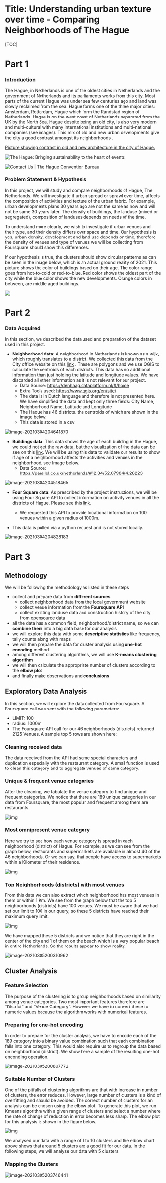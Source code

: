 # Title: Understanding urban texture over time - Comparing Neighborhoods of The Hague

#### 

[TOC]

#### 



# Part 1

### Introduction 



The Hague, in Netherlands is one of the oldest cities in Netherlands and the government of Netherlands and its parliaments works from this city. Most parts of the current Hague was under sea few centuries ago and land was slowly reclaimed from the sea. Hague forms one of the three major cities: Amsterdam, Rotterdam, Hague which form the Randstad region of Netherlands. Hague is on the west coast of Netherlands separated from the UK by the North Sea. Hague despite being an old city, is also very modern and multi-cultural with many international institutions and multi-national companies (see images). This mix of old and new urban developments give the city a good contrast amongst its neighborhoods . 







<u>Picture showing contrast in old and new architecture  in the city of Hague.</u>

![The Hague: Bringing sustainability to the heart of events](https://www.sustaineurope.com/images/binnehof%20with%20swan.jpg?crc=212812994)



![Contact Us | The Hague Convention Bureau](https://conventionbureau.thehague.com/sites/thcb_corp/files/styles/content_image_small_500x/public/2020-01/skyline%20buildings%20from%20above_0.png?itok=IhYKj6oP)



### Problem Statement & Hypothesis



In this project, we will study and compare neighborhoods of Hague, The Netherlands. We will investigate if urban spread or sprawl over time, affects the composition of activities and texture of the urban fabric. For example, urban developments plans 30 years ago are not the same as now and will not be same 30 years later. The density of buildings, the landuse (mixed or segregated), composition of landuses depends on needs of the time. 



To understand more clearly, we wish to investigate if urban venues and their type, and their density differs over space and time.  Our hypothesis is yes, urban density, development  and land use depends on time, therefore the density of venues and type of venues we will be collecting from Foursquare should show this differences.



If our hypothesis is true, the clusters should show circular patterns as can be seen in the image below, which is an actual ground reality of 2021. This picture shows the color of buildings based on their age. The color range goes from hot-to-cold or red-to-blue. Red color shows the oldest part of the city while the blue color shows the new developments. Orange colors in between, are middle aged buildings. 



![](image-20210304204518465.png)







# Part 2

### Data Acquired

In this section, we described the data used  and preparation of the dataset used in this project. 

- **Neighborhood data**: A neighborhood in Netherlands is known as a wijk, which roughly translates to a district. We collected this data from the City office website on this [link](https://denhaag.dataplatform.nl/#/home) . These are polygons and we use QGIS to calculate the centroids of each districts. This data has no additional information than just holding the latitude and longitude values. We have discarded all other information as it is not relevant for our project. 
  - Data Source: https://denhaag.dataplatform.nl/#/home
  - Extra Tools used: https://www.qgis.org/en/site/
  - The data is in Dutch language and therefore is not presented here. We have simplified the data and kept only three fields: City Name, Neighborhood Name, Latitude and Longitude
  - The Hague has 46 districts, the centroids of which are shown in the image below.
  - This data is stored in a csv

![image-20210304204641870](image-20210304204641870.png)



- **Buildings data**:  This data shows the age of each building in the Hague, we could not get the raw data, but the visualization of the data can be see on this [link](https://parallel.co.uk/netherlands/#12.34/52.07984/4.28223). We will be using this data to validate our results to show if age of a neighborhood affects the activities and venues in the neighborhood. see Image below. 
  - Data Source:  https://parallel.co.uk/netherlands/#12.34/52.07984/4.28223



![image-20210304204518465](image-20210304204518465.png)



- **Four Square data**: As prescribed by the project instructions, we will be using Four Square API to collect information on activity venues in all the districts of Hague.  Please see this [link](https://developer.foursquare.com/). 

  - We requested this API to provide locational information on 100 venues within a given radius of 1000m.

- This data is pulled via a python request and is not stored locally.

  

![image-20210304204828183](image-20210304204828183.png)



# Part 3



## Methodology 

We will be following the methodology as listed in these steps

- collect and prepare data from **different sources**
  - collect neighborhood data from the local government website
  - collect venue information from the **Foursquare API**
  - collect existing landuse data and construction history of the city from opensource data 
- all the data has a common field, neighborhood/district name, so we can **combine them** into a big data base for our analysis
- we will explore this data with some **descriptive statistics** like frequency, tally counts along with maps
- we will then prepare the data for cluster analysis using **one-hot encoding** method. 
- among different clustering algorithms, we will use **K-means clustering algorithm**
- we will then calculate the appropriate number of clusters according to the **elbow plot**
- and finally make observations and **conclusions**



## Exploratory Data Analysis



In this section, we will explore the data collected from Foursquare. A Foursquare call was sent with the following parameters:

- LIMIT: 100
- radius: 1000m
- The Foursquare API call for our 46 neighborhoods (districts) returned 2125 Venues. A sample top 5 rows are shown here:

###  Cleaning received data

The data received from the API had some special characters and duplication especially with the restaurant category. A small function is used to clean this category and to aggregate venues of same category.



###  Unique & frequent venue categories

After the cleaning, we tabulate the venue category to find unique and frequent categories. We notice that there are 189 unique categories in our data from Foursquare, the most popular and frequent among them are restaurants. 

![img](img1.png)



###  Most omnipresent venue category

Here we try to see how each venue category is spread in each neighborhood (district) of Hague. For example, as we can see from the graph below, restaurants and supermarkets are available in almost 40 of the 46 neighborhoods. Or we can say, that people have access to supermarkets within a Kilometer of their residence. 

![img](img2.png)



### Top Neighborhoods (districts) with most venues

From this data we can also extract which neighborhood has most venues in them or within 1 Km. We see from the graph below that the top 5 neighborhoods (districts) have 100 venues. We must be aware that we had set our limit to 100 in our query, so these 5 districts have reached their maximum query limit. 



![img](img3.png)



We have mapped these 5 districts and we notice that they are right in the center of the city and 1 of them on the beach which is a very popular beach in entire Netherlands. So the results appear to show reality.

![image-20210305200310962](image-20210305200310962.png)



## Cluster Analysis



### Feature Selection

The purpose of the clustering is to group neighborhoods based on similarity among venue categories. Two most important features therefore are “District” and “Venue Category”. However we have to convert these to numeric values because the algorithm works with numerical features.




### Preparing for one-hot encoding

In order to prepare for the cluster analysis, we have to encode each of the 189 category into a binary value combination such that each combination falls into one category. This would also require us to regroup the data based on neighborhood (district).  We show here a sample of the resulting one-hot enconding operation.



![image-20210305200807772](image-20210305200807772.png)



### Suitable Number of Clusters

One of the pitfalls of clustering algorithms are that with increase in number of clusters, the error reduces. However, large number of clusters is a kind of overfitting and should be avoided. The correct number of clusters for an analysis can be chosen using the elbow plot. To generate this plot, we run Kmeans algorithm with a given range of clusters and select a number where the rate of change of reduction in error becomes less sharp. The elbow plot for this analysis is shown in the figure below.

![img](img7.png)


We analysed our data with a range of 1 to 10 clusters and the elbow chart above shows that around 5 clusters are a good fit for our data. In the following steps, we will analyse our data with 5 clusters



### Mapping the Clusters

![image-20210305203746441](image-20210305203746441.png)
